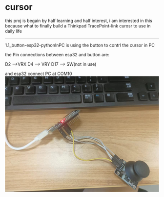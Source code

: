 # cursor

this proj is begain by half learning and half interest, i am interested in this because what to finally build a Thinkpad TracePoint-link curosr to use in daily life



---

1.1_button-esp32-pythonInPC is using the button to contrl the cursor in PC

the Pin connections between esp32 and button are:

D2 -->VRX
D4 --> VRY
D17 --> SW(not in use)

and esp32 connect PC at COM10
![alt text](./img/346b30169b3f568504811cadf3949b5.jpg)

